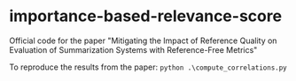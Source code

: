 # importance-based-relevance-score
Official code for the paper "Mitigating the Impact of Reference Quality on Evaluation of Summarization Systems with Reference-Free Metrics"

To reproduce the results from the paper:
`python .\compute_correlations.py`
